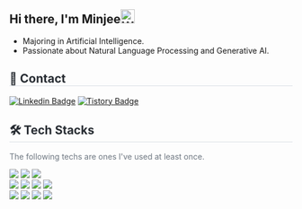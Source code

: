 <div style="text-align: left;">
  
## Hi there, I'm Minjee<img src="https://raw.githubusercontent.com/Tarikul-Islam-Anik/Animated-Fluent-Emojis/master/Emojis/Hand%20gestures/Waving%20Hand%20Medium-Light%20Skin%20Tone.png" alt="Waving Hand Medium-Light Skin Tone" width="25" height="25" />
* Majoring in Artificial Intelligence.
* Passionate about Natural Language Processing and Generative AI.

<div style="text-align: left;">
  <h2 style="border-bottom: 1px solid #d8dee4; color: #282d33;"> 💬 Contact </h2>
</div>

[![Linkedin Badge](https://img.shields.io/badge/LinkedIn-0A66C2?style=for-the-badge&logo=LinkedIn&logoColor=white)](https://www.linkedin.com/in/minjee-yang-661655305/)
[![Tistory Badge](https://img.shields.io/badge/Tech%20Blog-ff5544?style=for-the-badge&logo=Tistory&logoColor=white)](https://andre99.tistory.com/)

<div style="text-align: left;">
  <h2 style="border-bottom: 1px solid #d8dee4; color: #282d33;"> 🛠️ Tech Stacks </h2>
  <p style="color: #6e7781;">The following techs are ones I've used at least once.</p>

  <img src="https://img.shields.io/badge/Python-3776AB?style=for-the-badge&logo=Python&logoColor=white">
  <img src="https://img.shields.io/badge/C++-00599C?style=for-the-badge&logo=C%2B%2B&logoColor=white">
  <img src="https://img.shields.io/badge/Java-007396?style=for-the-badge&logo=Java&logoColor=white">

  <br>

  <img src="https://img.shields.io/badge/PyTorch-EE4C2C?style=for-the-badge&logo=PyTorch&logoColor=white">
  <img src="https://img.shields.io/badge/Selenium-43B02A?style=for-the-badge&logo=Selenium&logoColor=white">
  <img src="https://img.shields.io/badge/Streamlit-FF4B4B?style=for-the-badge&logo=Streamlit&logoColor=white">
  <img src="https://img.shields.io/badge/Fastapi-FF4B4B?style=for-the-badge&logo=Fastapi&logoColor=white">

  <br>

  <img src="https://img.shields.io/badge/AndroidStudio-3DDC84?style=for-the-badge&logo=Android&logoColor=white">
  <img src="https://img.shields.io/badge/Firebase-FFCA28?style=for-the-badge&logo=Firebase&logoColor=white">
  <img src="https://img.shields.io/badge/Elasticsearch-005571?style=for-the-badge&logo=Elasticsearch&logoColor=white">
  <img src="https://img.shields.io/badge/Git-F05032?style=for-the-badge&logo=Git&logoColor=white">
</div>
</div>
